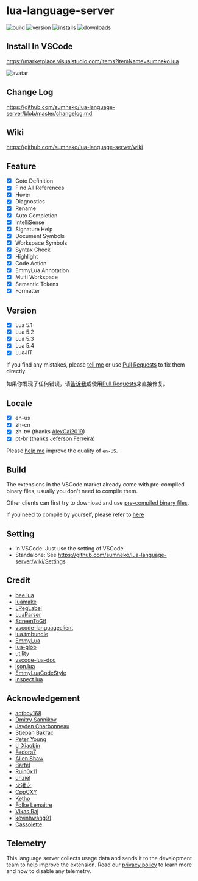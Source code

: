 # lua-language-server

![build](https://github.com/sumneko/lua-language-server/workflows/build/badge.svg)
![version](https://vsmarketplacebadge.apphb.com/version-short/sumneko.lua.svg)
![installs](https://vsmarketplacebadge.apphb.com/installs-short/sumneko.lua.svg)
![downloads](https://vsmarketplacebadge.apphb.com/downloads-short/sumneko.lua.svg)

## Install In VSCode
https://marketplace.visualstudio.com/items?itemName=sumneko.lua

![avatar](https://github.com/sumneko/vscode-lua/raw/master/images//Install%20In%20VSCode.gif)

## Change Log
https://github.com/sumneko/lua-language-server/blob/master/changelog.md

## Wiki
https://github.com/sumneko/lua-language-server/wiki

## Feature

- [x] Goto Definition
- [x] Find All References
- [x] Hover
- [x] Diagnostics
- [x] Rename
- [x] Auto Completion
- [x] IntelliSense
- [x] Signature Help
- [x] Document Symbols
- [x] Workspace Symbols
- [x] Syntax Check
- [x] Highlight
- [x] Code Action
- [x] EmmyLua Annotation
- [x] Multi Workspace
- [x] Semantic Tokens
- [x] Formatter

## Version

- [x] Lua 5.1
- [x] Lua 5.2
- [x] Lua 5.3
- [x] Lua 5.4
- [x] LuaJIT

If you find any mistakes, please [tell me][issues] or use [Pull Requests][@meta] to fix them directly.

如果你发现了任何错误，请[告诉我][issues]或使用[Pull Requests][@meta]来直接修复。

[issues]: https://github.com/sumneko/lua-language-server/issues
[@meta]: https://github.com/sumneko/lua-language-server/tree/master/meta/template

## Locale

- [x] en-us
- [x] zh-cn
- [x] zh-tw (thanks [AlexCai2019](https://github.com/AlexCai2019))
- [x] pt-br (thanks [Jeferson Ferreira](https://github.com/jefersonf))

Please [help me][en-US] improve the quality of `en-US`.

[en-US]: https://github.com/sumneko/lua-language-server/tree/master/locale/en-us

## Build
The extensions in the VSCode market already come with pre-compiled binary files, usually you don't need to compile them.

Other clients can first try to download and use [pre-compiled binary files](https://github.com/sumneko/lua-language-server/wiki/Get-Started#command-line).

If you need to compile by yourself, please refer to [here](https://github.com/sumneko/lua-language-server/wiki/Getting-Started#build)

## Setting

* In VSCode: Just use the setting of VSCode.
* Standalone: See https://github.com/sumneko/lua-language-server/wiki/Settings

## Credit

* [bee.lua](https://github.com/actboy168/bee.lua)
* [luamake](https://github.com/actboy168/luamake)
* [LPegLabel](https://github.com/sqmedeiros/lpeglabel)
* [LuaParser](https://github.com/sumneko/LuaParser)
* [ScreenToGif](https://github.com/NickeManarin/ScreenToGif)
* [vscode-languageclient](https://github.com/microsoft/vscode-languageserver-node)
* [lua.tmbundle](https://github.com/textmate/lua.tmbundle)
* [EmmyLua](https://emmylua.github.io)
* [lua-glob](https://github.com/sumneko/lua-glob)
* [utility](https://github.com/sumneko/utility)
* [vscode-lua-doc](https://github.com/actboy168/vscode-lua-doc)
* [json.lua](https://github.com/actboy168/json.lua)
* [EmmyLuaCodeStyle](https://github.com/CppCXY/EmmyLuaCodeStyle)
* [inspect.lua](https://github.com/kikito/inspect.lua)

## Acknowledgement

* [actboy168](https://github.com/actboy168)
* [Dmitry Sannikov](https://github.com/dasannikov)
* [Jayden Charbonneau](https://github.com/Reshiram110)
* [Stjepan Bakrac](https://github.com/z16)
* [Peter Young](https://github.com/young40)
* [Li Xiaobin](https://github.com/Xiaobin0860)
* [Fedora7](https://github.com/Fedora7)
* [Allen Shaw](https://github.com/shuxiao9058)
* [Bartel](https://github.com/Letrab)
* [Ruin0x11](https://github.com/Ruin0x11)
* [uhziel](https://github.com/uhziel)
* [火凌之](https://github.com/PhoenixZeng)
* [CppCXY](https://github.com/CppCXY)
* [Ketho](https://github.com/Ketho)
* [Folke Lemaitre](https://github.com/folke)
* [Vikas Raj](https://github.com/numToStr)
* [kevinhwang91](https://github.com/kevinhwang91)
* [Cassolette](https://github.com/Cassolette)

## Telemetry

This language server collects usage data and sends it to the development team to help improve the extension. Read our [privacy policy](https://github.com/sumneko/lua-language-server/wiki/Home#privacy) to learn more and how to disable any telemetry.
